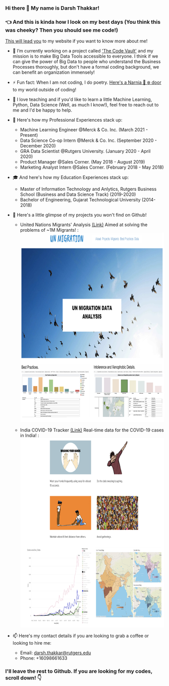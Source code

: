 ### Hi there 👋 My name is Darsh Thakkar!

### :point_left: And this is kinda how I look on my best days (You think this was cheeky? Then you should see me code!)

[This will lead you](https://www.darshth.com) to my website if you want to know more about me!

- 🔭 I’m currently working on a project called ['The Code Vault'](https://www.darshth.com/the-code-vault) and my mission is to make Big Data Tools accessible to everyone. I think if we can give the power of Big Data to people who understand the Business Processes thoroughly, but don't have a formal coding background, we can benefit an organization immensely!

- ⚡ Fun fact: When I am not coding, I do poetry. [Here's a Narnia :door: :snowflake: door](https://www.darshth.com/interests) to my world outside of coding! 

- 👯 I love teaching and if you'd like to learn a little Machine Learning, Python, Data Science (Well, as much I know!), feel free to reach out to me and I'd be happy to help.

- :necktie: Here's how my Professional Experiences stack up:
  - Machine Learning Engineer @Merck & Co. Inc. (March 2021 - Present)
  - Data Science Co-op Intern @Merck & Co. Inc. (September 2020 - December 2020)
  - GRA Data Scientist @Rutgers University. (January 2020 - April 2020)
  - Product Manager @Sales Corner. (May 2018 - August 2019)
  - Marketing Analyst Intern @Sales Corner. (February 2018 - May 2018)

- :mortar_board: And here's how my Education Experiences stack up:
  - Master of Information Technology and Anlytics, Rutgers Business School (Business and Data Science Track) (2019-2020)
  - Bachelor of Engineering, Gujarat Technological University (2014-2018)

- :mega: Here's a little glimpse of my projects you won't find on Github!

  - United Nations Migrants' Analysis [(Link)](http://cimicapp.rutgers.edu/darsh/UN/) Aimed at solving the problems of ~1M Migrants! : 
    <img src="https://github.com/darshth/darshth/blob/main/Screen%20Shot%202021-02-17%20at%202.32.02%20PM.png" width="800" height="600" /> 
    
  - India COVID-19 Tracker [(Link)](https://public.tableau.com/profile/darsh.thakkar#!/vizhome/IndiaAnalysisPrototype/State-wiseDailyData) Real-time data for the COVID-19 cases in India! :
    <img src="https://github.com/darshth/darshth/blob/main/Screen%20Shot%202021-02-17%20at%202.32.21%20PM.png" width="800" height="600" />

- 📫 Here's my contact details if you are looking to grab a coffee or looking to hire me:
  - Email: darsh.thakkar@rutgers.edu
  - Phone: +16098661633

### I'll leave the rest to Github. If you are looking for my codes, scroll down! :point_down:

<!--
**darshth/darshth** is a ✨ _special_ ✨ repository because its `README.md` (this file) appears on your GitHub profile.

Here are some ideas to get you started:

- 🔭 I’m currently working on ...
- 🌱 I’m currently learning ...
- 👯 I’m looking to collaborate on ...
- 🤔 I’m looking for help with ...
- 💬 Ask me about ...
- 📫 How to reach me: ...
- 😄 Pronouns: ...
- ⚡ Fun fact: ...
-->
